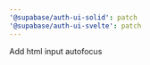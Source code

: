 ```yaml
---
'@supabase/auth-ui-solid': patch
'@supabase/auth-ui-svelte': patch
---
```


Add html input autofocus

